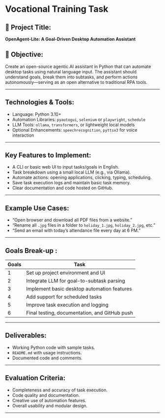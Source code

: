 # Vocational Training Task

## 🎯 Project Title:
**OpenAgent-Lite: A Goal-Driven Desktop Automation Assistant**

## 🧾 Objective:
Create an open-source agentic AI assistant in Python that can automate desktop tasks using natural language input. The assistant should understand goals, break them into subtasks, and perform actions autonomously—serving as an open alternative to traditional RPA tools.

---

## Technologies & Tools:
- Language: Python 3.10+
- Automation Libraries: `pyautogui`, `selenium` or `playwright`, `schedule`
- LLM Tools: `ollama`, `transformers`, or lightweight local models
- Optional Enhancements: `speechrecognition`, `pyttsx3` for voice interaction

---

## Key Features to Implement:
- A CLI or basic web UI to input tasks/goals in English.
- Task breakdown using a small local LLM (e.g., via Ollama).
- Automate actions: opening applications, clicking, typing, scheduling.
- Save task execution logs and maintain basic task memory.
- Clear documentation and code hosted on GitHub.

---

## Example Use Cases:
- “Open browser and download all PDF files from a website.”
- “Rename all `.jpg` files in a folder to `holiday_1.jpg`, `holiday_2.jpg`, etc.”
- “Send an email with today’s attendance file every day at 6 PM.”

---

##  Goals Break-up :
| Goals | Task |
|------|------|
| 1    | Set up project environment and UI |
| 2    | Integrate LLM for goal-to-subtask parsing |
| 3    | Implement basic desktop automation features |
| 4    | Add support for scheduled tasks |
| 5    | Improve task execution and logging |
| 6    | Final testing, documentation, and GitHub push |

---

## Deliverables:
- Working Python code with sample tasks.
- `README.md` with usage instructions.
- Documented code and comments.

---

## Evaluation Criteria:
- Completeness and accuracy of task execution.
- Code quality and documentation.
- Creative use of automation features.
- Overall usability and modular design.

---
